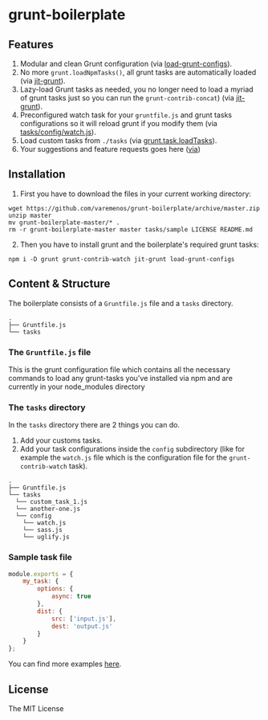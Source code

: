 # grunt-boilerplate

## Features

1. Modular and clean Grunt configuration (via [load-grunt-configs](https://github.com/creynders/load-grunt-configs/)).
2. No more `grunt.loadNpmTasks()`, all grunt tasks are automatically loaded (via [jit-grunt](https://github.com/shootaroo/jit-grunt)).
3. Lazy-load Grunt tasks as needed, you no longer need to load a myriad of grunt tasks just so you can run the `grunt-contrib-concat`) (via [jit-grunt](https://github.com/shootaroo/jit-grunt)).
4. Preconfigured watch task for your `gruntfile.js` and grunt tasks configurations so it will reload grunt if you modify them (via [tasks/config/watch.js](https://github.com/varemenos/grunt-boilerplate/blob/master/tasks/config/watch.js#L2-L10)).
5. Load custom tasks from `./tasks` (via [grunt.task.loadTasks](https://github.com/varemenos/grunt-boilerplate/blob/master/Gruntfile.js#L16)).
6. Your suggestions and feature requests goes here ([via](https://github.com/varemenos/grunt-boilerplate/issues))

## Installation

1. First you have to download the files in your current working directory:

```shell
wget https://github.com/varemenos/grunt-boilerplate/archive/master.zip
unzip master
mv grunt-boilerplate-master/* .
rm -r grunt-boilerplate-master master tasks/sample LICENSE README.md
```

2. Then you have to install grunt and the boilerplate's required grunt tasks:

```shell
npm i -D grunt grunt-contrib-watch jit-grunt load-grunt-configs
```

## Content & Structure

The boilerplate consists of a `Gruntfile.js` file and a `tasks` directory.

```
.
├── Gruntfile.js
└── tasks
```

### The `Gruntfile.js` file

This is the grunt configuration file which contains all the necessary commands to load any grunt-tasks you've installed via npm and are currently in your node_modules directory

### The `tasks` directory

In the `tasks` directory there are 2 things you can do.

1. Add your customs tasks.
2. Add your task configurations inside the `config` subdirectory (like for example the `watch.js` file which is the configuration file for the `grunt-contrib-watch` task).

```
.
├── Gruntfile.js
└── tasks
  └── custom_task_1.js
  └── another-one.js
  └── config
    └── watch.js
    └── sass.js
    └── uglify.js
```

### Sample task file

```js
module.exports = {
    my_task: {
        options: {
            async: true
        },
        dist: {
            src: ['input.js'],
            dest: 'output.js'
        }
    }
};
```

You can find more examples [here](https://github.com/varemenos/grunt-boilerplate/tree/master/tasks/sample).

## License

The MIT License

